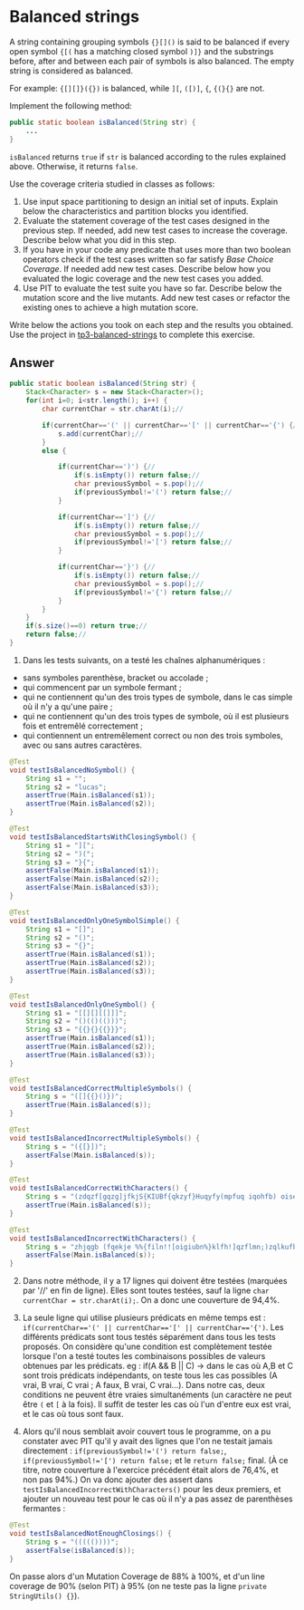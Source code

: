 # Balanced strings

A string containing grouping symbols `{}[]()` is said to be balanced if every open symbol `{[(` has a matching closed symbol `)]}` and the substrings before, after and between each pair of symbols is also balanced. The empty string is considered as balanced.

For example: `{[][]}({})` is balanced, while `][`, `([)]`, `{`, `{(}{}` are not.

Implement the following method:

```java
public static boolean isBalanced(String str) {
    ...
}
```

`isBalanced` returns `true` if `str` is balanced according to the rules explained above. Otherwise, it returns `false`.

Use the coverage criteria studied in classes as follows:

1. Use input space partitioning to design an initial set of inputs. Explain below the characteristics and partition blocks you identified.
2. Evaluate the statement coverage of the test cases designed in the previous step. If needed, add new test cases to increase the coverage. Describe below what you did in this step.
3. If you have in your code any predicate that uses more than two boolean operators check if the test cases written so far satisfy *Base Choice Coverage*. If needed add new test cases. Describe below how you evaluated the logic coverage and the new test cases you added.
4. Use PIT to evaluate the test suite you have so far. Describe below the mutation score and the live mutants. Add new test cases or refactor the existing ones to achieve a high mutation score.

Write below the actions you took on each step and the results you obtained.
Use the project in [tp3-balanced-strings](../code/tp3-balanced-strings) to complete this exercise.

## Answer
```Java
public static boolean isBalanced(String str) {
    Stack<Character> s = new Stack<Character>();
    for(int i=0; i<str.length(); i++) {
        char currentChar = str.charAt(i);//

        if(currentChar=='(' || currentChar=='[' || currentChar=='{') {//
            s.add(currentChar);//
        }
        else {

            if(currentChar==')') {//
                if(s.isEmpty()) return false;//
                char previousSymbol = s.pop();//
                if(previousSymbol!='(') return false;//
            }

            if(currentChar==']') {//
                if(s.isEmpty()) return false;//
                char previousSymbol = s.pop();//
                if(previousSymbol!='[')	return false;//
            }

            if(currentChar=='}') {//
                if(s.isEmpty()) return false;//
                char previousSymbol = s.pop();//
                if(previousSymbol!='{')	return false;//
            }
        }
    }
    if(s.size()==0) return true;//
    return false;//
}
```

1. Dans les tests suivants, on a testé les chaînes alphanumériques :
- sans symboles parenthèse, bracket ou accolade ;
- qui commencent par un symbole fermant ;
- qui ne contiennent qu'un des trois types de symbole, dans le cas simple où il n'y a qu'une paire ;
- qui ne contiennent qu'un des trois types de symbole, où il est plusieurs fois et entremêlé correctement ;
- qui contiennent un entremêlement correct ou non des trois symboles, avec ou sans autres caractères.

```Java
@Test
void testIsBalancedNoSymbol() {
    String s1 = "";
    String s2 = "lucas";
    assertTrue(Main.isBalanced(s1));
    assertTrue(Main.isBalanced(s2));
}

@Test
void testIsBalancedStartsWithClosingSymbol() {
    String s1 = "][";
    String s2 = ")(";
    String s3 = "}{";
    assertFalse(Main.isBalanced(s1));
    assertFalse(Main.isBalanced(s2));
    assertFalse(Main.isBalanced(s3));
}

@Test
void testIsBalancedOnlyOneSymbolSimple() {
    String s1 = "[]";
    String s2 = "()";
    String s3 = "{}";
    assertTrue(Main.isBalanced(s1));
    assertTrue(Main.isBalanced(s2));
    assertTrue(Main.isBalanced(s3));
}

@Test
void testIsBalancedOnlyOneSymbol() {
    String s1 = "[[][][[]]]";
    String s2 = "()(()(()))";
    String s3 = "{{}{}{{}}}";
    assertTrue(Main.isBalanced(s1));
    assertTrue(Main.isBalanced(s2));
    assertTrue(Main.isBalanced(s3));
}

@Test
void testIsBalancedCorrectMultipleSymbols() {
    String s = "([]{{}()})";
    assertTrue(Main.isBalanced(s));
}

@Test
void testIsBalancedIncorrectMultipleSymbols() {
    String s = "({[}])";
    assertFalse(Main.isBalanced(s));
}

@Test
void testIsBalancedCorrectWithCharacters() {
    String s = "(zdqzf[gqzg]jfkjS{KIUBf{qkzyf}Huqyfy(mpfuq iqohfb) oiseufb! }qf?);;";
    assertTrue(Main.isBalanced(s));
}

@Test
void testIsBalancedIncorrectWithCharacters() {
    String s = "zhjqgb (fqekje %%{filn!![oigiubn%}klfh!]qzflmn;)zqlkufb;";
    assertFalse(Main.isBalanced(s));
}
```

2. Dans notre méthode, il y a 17 lignes qui doivent être testées (marquées par '//' en fin de ligne). Elles sont toutes testées, sauf la ligne ``char currentChar = str.charAt(i);``. On a donc une couverture de 94,4%.

3. La seule ligne qui utilise plusieurs prédicats en même temps est : ``if(currentChar=='(' || currentChar=='[' || currentChar=='{')``. Les différents prédicats sont tous testés séparément dans tous les tests proposés.
On considère qu'une condition est complètement testée lorsque l'on a testé toutes les combinaisons possibles de valeurs obtenues par les prédicats.
eg : if(A && B || C) -> dans le cas où A,B et C sont trois prédicats indépendants, on teste tous les cas possibles (A vrai, B vrai, C vrai ; A faux, B vrai, C vrai...).
Dans notre cas, deux conditions ne peuvent être vraies simultanéments (un caractère ne peut être `(` et `[` à la fois). Il suffit de tester les cas où l'un d'entre eux est vrai, et le cas où tous sont faux.

4. Alors qu'il nous semblait avoir couvert tous le programme, on a pu constater avec PIT qu'il y avait des lignes que l'on ne testait jamais directement : ``if(previousSymbol!='(') return false;``, ``if(previousSymbol!='[')	return false;`` et le ``return false;`` final. (À ce titre, notre couverture à l'exercice précédent était alors de 76,4%, et non pas 94%.)
On va donc ajouter des assert dans ``testIsBalancedIncorrectWithCharacters()`` pour les deux premiers, et ajouter un nouveau test pour le cas où il n'y a pas assez de parenthèses fermantes :
```Java
@Test
void testIsBalancedNotEnoughClosings() {
    String s = "((((())))";
    assertFalse(isBalanced(s));		
}
```

On passe alors d'un Mutation Coverage de 88% à 100%, et d'un line coverage de 90% (selon PIT) à 95% (on ne teste pas la ligne ``private StringUtils() {}``).
